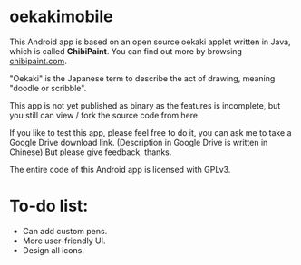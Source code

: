 oekakimobile
============

This Android app is based on an open source oekaki applet written in Java, which is called **ChibiPaint**. You can find out more by browsing [chibipaint.com](http://chibipaint.com).

"Oekaki" is the Japanese term to describe the act of drawing, meaning "doodle or scribble".

This app is not yet published as binary as the features is incomplete, but you still can view / fork the source code from here.

If you like to test this app, please feel free to do it, you can ask me to take a Google Drive download link. (Description in Google Drive is written in Chinese) But please give feedback, thanks.

The entire code of this Android app is licensed with GPLv3.

To-do list:
===========

*  Can add custom pens.
*  More user-friendly UI.
*  Design all icons.